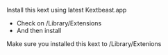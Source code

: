 Install this kext using latest Kextbeast.app
- Check on /Library/Extensions
- And then install

Make sure you installed this kext to /Library/Extenions
